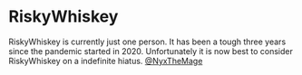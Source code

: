 # RiskyWhiskey

RiskyWhiskey is currently just one person. It has been a tough three years since
the pandemic started in 2020. Unfortunately it is now best to consider
RiskyWhiskey on a indefinite hiatus. [@NyxTheMage](https://github.com/NyxTheMage)
